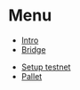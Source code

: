 # Menu

- [Intro](./intro.md)
- [Bridge](./bridge.md)
<!--  - [Backend](./backend.md)-->
<!--  - [Frontend](./frontend.md)-->
- [Setup testnet](./testnet.md)
- [Pallet](./pallet.md)
